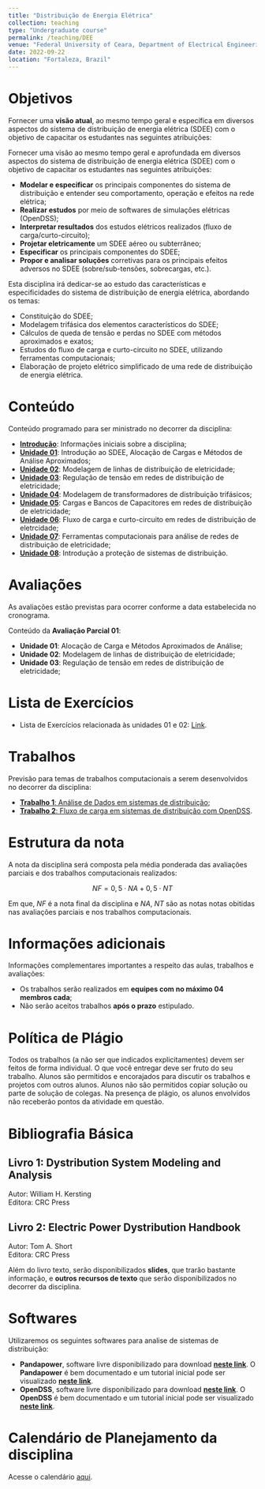 ```yaml
---
title: "Distribuição de Energia Elétrica"
collection: teaching
type: "Undergraduate course"
permalink: /teaching/DEE
venue: "Federal University of Ceara, Department of Electrical Engineering"
date: 2022-09-22
location: "Fortaleza, Brazil"
---
```



# Objetivos

Fornecer uma **visão atual**, ao mesmo tempo geral e específica em diversos aspectos do sistema de distribuição de energia elétrica (SDEE) com o objetivo de capacitar os estudantes nas seguintes atribuições:

Fornecer uma visão ao mesmo tempo geral e aprofundada em diversos aspectos do sistema de distribuição de energia elétrica (SDEE) com o objetivo de capacitar os estudantes nas seguintes atribuições:
- **Modelar e especificar** os principais componentes do sistema de distribuição e entender seu comportamento, operação e efeitos na rede elétrica;
- **Realizar estudos** por meio de softwares de simulações elétricas (OpenDSS);
- **Interpretar resultados** dos estudos elétricos realizados (fluxo de carga/curto-circuito);
- **Projetar eletricamente** um SDEE aéreo ou subterrâneo;
- **Especificar** os principais componentes do SDEE;
- **Propor e analisar soluções** corretivas para os principais efeitos adversos no SDEE (sobre/sub-tensões, sobrecargas, etc.).

Esta disciplina irá dedicar-se ao estudo das características e especificidades do sistema de distribuição de energia elétrica, abordando os temas:
- Constituição do SDEE;
- Modelagem trifásica dos elementos característicos do SDEE;
- Cálculos de queda de tensão e perdas no SDEE com métodos aproximados e exatos;
- Estudos do fluxo de carga e curto-circuito no SDEE, utilizando ferramentas computacionais;
- Elaboração de projeto elétrico simplificado de uma rede de distribuição de energia elétrica.

# Conteúdo

Conteúdo programado para ser ministrado no decorrer da disciplina:
- [**Introdução**](/teaching/DEE/Introducao): Informações iniciais sobre a disciplina;
- [**Unidade 01**](/teaching/DEE/Unidade-01): Introdução ao SDEE, Alocação de Cargas e Métodos de Análise Aproximados;
- [**Unidade 02**](/teaching/DEE/Unidade-02): Modelagem de linhas de distribuição de eletricidade;
- [**Unidade 03**](/teaching/DEE/Unidade-03): Regulação de tensão em redes de distribuição de eletricidade;
- [**Unidade 04**](/teaching/DEE/Unidade-04): Modelagem de transformadores de distribuição trifásicos;
- [**Unidade 05**](/teaching/DEE/Unidade-05): Cargas e Bancos de Capacitores em redes de distribuição de eletricidade; 
- [**Unidade 06**](/teaching/DEE/Unidade-06): Fluxo de carga e curto-circuito em redes de distribuição de eletrcidade;
- [**Unidade 07**](/teaching/DEE/Unidade-07): Ferramentas computacionais para análise de redes de distribuição de eletricidade;
- [**Unidade 08**](/teaching/DEE/Unidade-08): Introdução a proteção de sistemas de distribuição.

# Avaliações

As avaliações estão previstas para ocorrer conforme a data estabelecida no cronograma.

Conteúdo da **Avaliação Parcial 01**:
- **Unidade 01**: Alocação de Carga e Métodos Aproximados de Análise;
- **Unidade 02**: Modelagem de linhas de distribuição de eletricidade;
- **Unidade 03**: Regulação de tensão em redes de distribuição de eletricidade;

# Lista de Exercícios

- Lista de Exercícios relacionada às unidades 01 e 02: [Link](https://drive.google.com/file/d/1ufRtstPs8eX2oMoWx0Juw-wdAUeWu8OK/view?usp=share_link).

# Trabalhos

Previsão para temas de trabalhos computacionais a serem desenvolvidos no decorrer da disciplina:
- [**Trabalho 1**: Análise de Dados em sistemas de distribuição](/teaching/DEE/Trabalho-01);
- [**Trabalho 2**: Fluxo de carga em sistemas de distribuição com OpenDSS](/teaching/DEE/Trabalho-02).

# Estrutura da nota

A nota da disciplina será composta pela média ponderada das avaliações parciais e dos trabalhos computacionais realizados:

$$NF = 0,5 \cdot NA + 0,5 \cdot NT$$

Em que, $NF$ é a nota final da disciplina e $NA$, $NT$ são as notas notas obitidas nas avaliações parciais e nos trabalhos computacionais.

# Informações adicionais

Informações complementares importantes a respeito das aulas, trabalhos e avaliações:
- Os trabalhos serão realizados em **equipes com no máximo 04 membros cada**;
- Não serão aceitos trabalhos **após o prazo** estipulado.

# Política de Plágio

Todos os trabalhos (a não ser que indicados explicitamentes) devem ser feitos de forma individual. O que você entregar deve ser fruto do seu trabalho. Alunos são permitidos e encorajados para discutir os trabalhos e projetos com outros alunos. Alunos não são permitidos copiar solução ou parte de solução de colegas. Na presença de plágio, os alunos envolvidos não receberão pontos da atividade em questão.

# Bibliografia Básica


## Livro 1: Dystribution System Modeling and Analysis
Autor: William H. Kersting <br>
Editora: CRC Press <br>

## Livro 2: Electric Power Dystribution Handbook
Autor: Tom A. Short <br>
Editora: CRC Press <br>


Além do livro texto, serão disponibilizados **slides**, que trarão bastante informação, e **outros recursos de texto** que serão disponibilizados no decorrer da disciplina.

# Softwares

Utilizaremos os seguintes softwares para analise de sistemas de distribuição:

- **Pandapower**, software livre disponibilizado para download [**neste link**](http://www.pandapower.org/). O **Pandapower** é bem documentado e um tutorial inicial pode ser visualizado [**neste link**](https://pandapower.readthedocs.io/en/latest/).
-  **OpenDSS**, software livre disponibilizado para download [**neste link**](https://sourceforge.net/projects/electricdss/). O **OpenDSS** é bem documentado e um tutorial inicial pode ser visualizado [**neste link**](http://sourceforge.net/p/electricdss/code/HEAD/tree/trunk/Distrib/Doc/OpenDSSPrimer.pdf).

# Calendário de Planejamento da disciplina
Acesse o calendário [aqui](https://drive.google.com/file/d/1rBuyRe-kQwqreYOSrbKx6v9V1X5p9SNw/view?usp=share_link).
